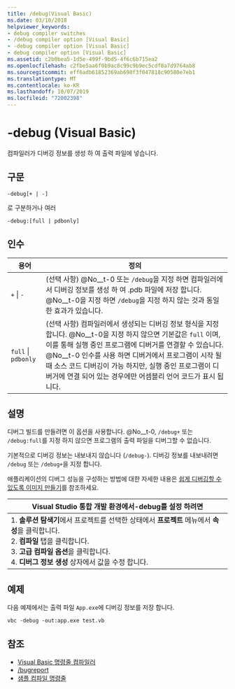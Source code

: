```yaml
---
title: /debug(Visual Basic)
ms.date: 03/10/2018
helpviewer_keywords:
- debug compiler switches
- /debug compiler option [Visual Basic]
- -debug compiler option [Visual Basic]
- debug compiler option [Visual Basic]
ms.assetid: c2b0bea5-1d5e-499f-9bd5-4f6c6b715ea2
ms.openlocfilehash: c2fbe5aa6f0b9ac8c99c9b9ec5cdf0a7d9764ab8
ms.sourcegitcommit: eff6adb61852369ab690f3f047818c90580e7eb1
ms.translationtype: MT
ms.contentlocale: ko-KR
ms.lasthandoff: 10/07/2019
ms.locfileid: "72002398"
---
```

# <a name="-debug-visual-basic"></a>-debug (Visual Basic)
컴파일러가 디버깅 정보를 생성 하 여 출력 파일에 넣습니다.  
  
## <a name="syntax"></a>구문  
  
```console 
-debug[+ | -]  
```

로 구분하거나 여러

```console  
-debug:[full | pdbonly]  
```
  
## <a name="arguments"></a>인수  
  
|용어|정의|  
|---|---|  
|`+` &#124; `-`|(선택 사항) @No__t-0 또는 `/debug`을 지정 하면 컴파일러에서 디버깅 정보를 생성 하 여 .pdb 파일에 저장 합니다. @No__t-0을 지정 하면 `/debug`을 지정 하지 않는 것과 동일한 효과가 있습니다.|  
|`full` &#124; `pdbonly`|(선택 사항) 컴파일러에서 생성되는 디버깅 정보 형식을 지정합니다. @No__t-0을 지정 하지 않으면 기본값은 `full` 이며,이를 통해 실행 중인 프로그램에 디버거를 연결할 수 있습니다. @No__t-0 인수를 사용 하면 디버거에서 프로그램이 시작 될 때 소스 코드 디버깅이 가능 하지만, 실행 중인 프로그램이 디버거에 연결 되어 있는 경우에만 어셈블리 언어 코드가 표시 됩니다.|  
  
## <a name="remarks"></a>설명  
 디버그 빌드를 만들려면 이 옵션을 사용합니다. @No__t-0, `/debug+` 또는 `/debug:full`를 지정 하지 않으면 프로그램의 출력 파일을 디버그할 수 없습니다.  
  
 기본적으로 디버깅 정보는 내보내지 않습니다 (`/debug-`). 디버깅 정보를 내보내려면 `/debug` 또는 `/debug+`을 지정 합니다.  
  
 애플리케이션의 디버그 성능을 구성하는 방법에 대한 자세한 내용은 [쉽게 디버깅할 수 있도록 이미지 만들기](../../../framework/debug-trace-profile/making-an-image-easier-to-debug.md)를 참조하세요.  
  
|Visual Studio 통합 개발 환경에서-debug를 설정 하려면|  
|---|  
|1.  **솔루션 탐색기**에서 프로젝트를 선택한 상태에서 **프로젝트** 메뉴에서 **속성**을 클릭합니다. <br />2.  **컴파일** 탭을 클릭합니다.<br />3.  **고급 컴파일 옵션**을 클릭합니다.<br />4.  **디버그 정보 생성** 상자에서 값을 수정 합니다.|  
  
## <a name="example"></a>예제  
 다음 예제에서는 출력 파일 `App.exe`에 디버깅 정보를 저장 합니다.  
  
```console  
vbc -debug -out:app.exe test.vb  
```  
  
## <a name="see-also"></a>참조

- [Visual Basic 명령줄 컴파일러](../../../visual-basic/reference/command-line-compiler/index.md)
- [/bugreport](../../../visual-basic/reference/command-line-compiler/bugreport.md)
- [샘플 컴파일 명령줄](../../../visual-basic/reference/command-line-compiler/sample-compilation-command-lines.md)

